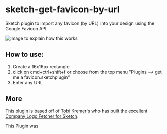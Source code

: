# sketch-get-favicon-by-url
Sketch plugin to import any favicon (by URL) into your design using the Google Favicon API.

![image to explain how this works](https://github.com/sagishrieber/sketch-get-favicon-by-url/raw/master/demo%20favicon.gif "how this works")

## How to use:
1. Create a 16x16px rectangle
2. click on cmd+ctrl+shift+f or choose from the top menu "Plugins --> get me a favicon.sketchplugin"
3. Enter any URL

## More 
This plugin is based off of [Tobi Kremer's](https://github.com/soulchild "Tobi Kremer on Github") who has built the excellent [Company Logo Fetcher for Sketch](https://github.com/soulchild/sketch-logo-fetcher).

This Plugin was 
